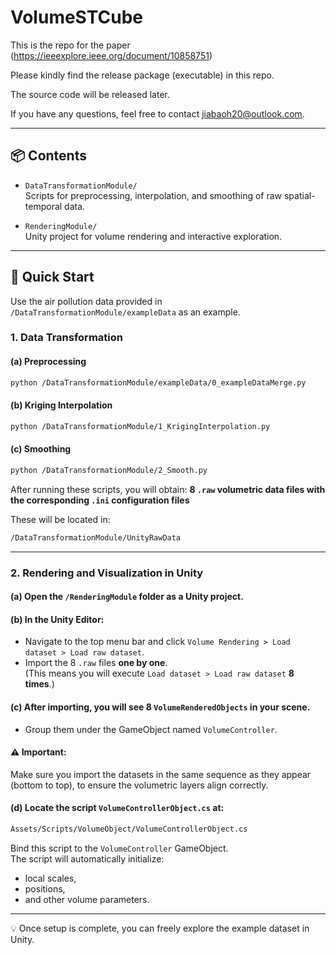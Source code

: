 # VolumeSTCube

This is the repo for the paper (https://ieeexplore.ieee.org/document/10858751)

Please kindly find the release package (executable) in this repo.

The source code will be released later.

If you have any questions, feel free to contact jiabaoh20@outlook.com.

---

## 📦 Contents

- `DataTransformationModule/`  
  Scripts for preprocessing, interpolation, and smoothing of raw spatial-temporal data.

- `RenderingModule/`  
  Unity project for volume rendering and interactive exploration.

---

## 🚀 Quick Start

Use the air pollution data provided in `/DataTransformationModule/exampleData` as an example.

### 1. Data Transformation

#### (a) Preprocessing

```bash
python /DataTransformationModule/exampleData/0_exampleDataMerge.py
```

#### (b) Kriging Interpolation

```bash
python /DataTransformationModule/1_KrigingInterpolation.py
```

#### (c) Smoothing

```bash
python /DataTransformationModule/2_Smooth.py
```

After running these scripts, you will obtain:
**8 `.raw` volumetric data files with the corresponding `.ini` configuration files**

These will be located in:

```bash
/DataTransformationModule/UnityRawData
```

---

### 2. Rendering and Visualization in Unity

#### (a) Open the `/RenderingModule` folder as a Unity project.

#### (b) In the Unity Editor:

   - Navigate to the top menu bar and click `Volume Rendering > Load dataset > Load raw dataset`.
   - Import the 8 `.raw` files **one by one**.  
     (This means you will execute `Load dataset > Load raw dataset` **8 times**.)

#### (c) After importing, you will see 8 `VolumeRenderedObjects` in your scene.  

   - Group them under the GameObject named `VolumeController`.

#### ⚠ **Important:**  

   Make sure you import the datasets in the same sequence as they appear (bottom to top), to ensure the volumetric layers align correctly.

#### (d) Locate the script `VolumeControllerObject.cs` at:

```bash
Assets/Scripts/VolumeObject/VolumeControllerObject.cs
```

Bind this script to the `VolumeController` GameObject.  
The script will automatically initialize:

- local scales,
- positions,
- and other volume parameters.

---

💡 Once setup is complete, you can freely explore the example dataset in Unity.